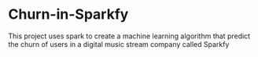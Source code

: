 # Churn-in-Sparkfy
This project uses spark to create a machine learning algorithm that predict the churn of users in a digital music stream company called Sparkfy 
